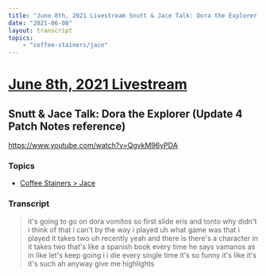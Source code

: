 ```yaml
---
title: "June 8th, 2021 Livestream Snutt & Jace Talk: Dora the Explorer (Update 4 Patch Notes reference)"
date: "2021-06-08"
layout: transcript
topics:
    - "coffee-stainers/jace"
---
```

# [June 8th, 2021 Livestream](../2021-06-08.md)
## Snutt & Jace Talk: Dora the Explorer (Update 4 Patch Notes reference)
https://www.youtube.com/watch?v=QgvkM96yPDA

### Topics
* [Coffee Stainers > Jace](../topics/coffee-stainers/jace.md)

### Transcript

> it's going to go on dora vomitos so first slide eris and tonto why didn't i think of that i can't by the way i played uh what game was that i played it takes two uh recently yeah and there is there's a character in it takes two that's like a spanish book every time he says vamanos as in like let's keep going i i die every single time it's so funny it's like it's it's such ah anyway give me highlights
